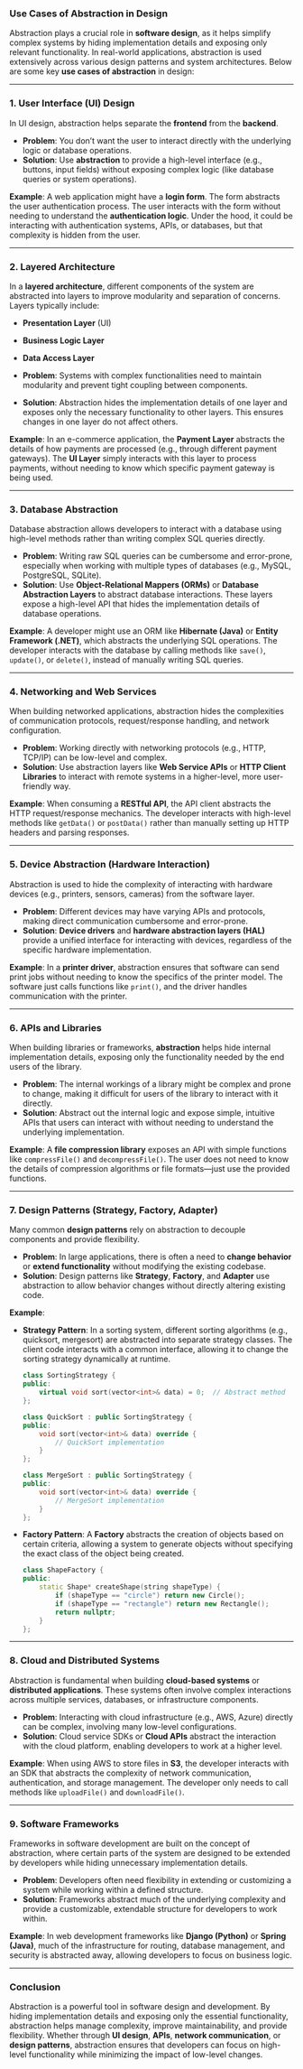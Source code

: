 ### **Use Cases of Abstraction in Design**

Abstraction plays a crucial role in **software design**, as it helps simplify complex systems by hiding implementation details and exposing only relevant functionality. In real-world applications, abstraction is used extensively across various design patterns and system architectures. Below are some key **use cases of abstraction** in design:

---

### **1. User Interface (UI) Design**
In UI design, abstraction helps separate the **frontend** from the **backend**. 

- **Problem**: You don’t want the user to interact directly with the underlying logic or database operations.
- **Solution**: Use **abstraction** to provide a high-level interface (e.g., buttons, input fields) without exposing complex logic (like database queries or system operations).
  
**Example**: A web application might have a **login form**. The form abstracts the user authentication process. The user interacts with the form without needing to understand the **authentication logic**. Under the hood, it could be interacting with authentication systems, APIs, or databases, but that complexity is hidden from the user.

---

### **2. Layered Architecture**
In a **layered architecture**, different components of the system are abstracted into layers to improve modularity and separation of concerns. Layers typically include:
- **Presentation Layer** (UI)
- **Business Logic Layer**
- **Data Access Layer**
  
- **Problem**: Systems with complex functionalities need to maintain modularity and prevent tight coupling between components.
- **Solution**: Abstraction hides the implementation details of one layer and exposes only the necessary functionality to other layers. This ensures changes in one layer do not affect others.

**Example**: In an e-commerce application, the **Payment Layer** abstracts the details of how payments are processed (e.g., through different payment gateways). The **UI Layer** simply interacts with this layer to process payments, without needing to know which specific payment gateway is being used.

---

### **3. Database Abstraction**
Database abstraction allows developers to interact with a database using high-level methods rather than writing complex SQL queries directly.

- **Problem**: Writing raw SQL queries can be cumbersome and error-prone, especially when working with multiple types of databases (e.g., MySQL, PostgreSQL, SQLite).
- **Solution**: Use **Object-Relational Mappers (ORMs)** or **Database Abstraction Layers** to abstract database interactions. These layers expose a high-level API that hides the implementation details of database operations.

**Example**: A developer might use an ORM like **Hibernate (Java)** or **Entity Framework (.NET)**, which abstracts the underlying SQL operations. The developer interacts with the database by calling methods like `save()`, `update()`, or `delete()`, instead of manually writing SQL queries.

---

### **4. Networking and Web Services**
When building networked applications, abstraction hides the complexities of communication protocols, request/response handling, and network configuration.

- **Problem**: Working directly with networking protocols (e.g., HTTP, TCP/IP) can be low-level and complex.
- **Solution**: Use abstraction layers like **Web Service APIs** or **HTTP Client Libraries** to interact with remote systems in a higher-level, more user-friendly way.

**Example**: When consuming a **RESTful API**, the API client abstracts the HTTP request/response mechanics. The developer interacts with high-level methods like `getData()` or `postData()` rather than manually setting up HTTP headers and parsing responses.

---

### **5. Device Abstraction (Hardware Interaction)**
Abstraction is used to hide the complexity of interacting with hardware devices (e.g., printers, sensors, cameras) from the software layer.

- **Problem**: Different devices may have varying APIs and protocols, making direct communication cumbersome and error-prone.
- **Solution**: **Device drivers** and **hardware abstraction layers (HAL)** provide a unified interface for interacting with devices, regardless of the specific hardware implementation.

**Example**: In a **printer driver**, abstraction ensures that software can send print jobs without needing to know the specifics of the printer model. The software just calls functions like `print()`, and the driver handles communication with the printer.

---

### **6. APIs and Libraries**
When building libraries or frameworks, **abstraction** helps hide internal implementation details, exposing only the functionality needed by the end users of the library.

- **Problem**: The internal workings of a library might be complex and prone to change, making it difficult for users of the library to interact with it directly.
- **Solution**: Abstract out the internal logic and expose simple, intuitive APIs that users can interact with without needing to understand the underlying implementation.

**Example**: A **file compression library** exposes an API with simple functions like `compressFile()` and `decompressFile()`. The user does not need to know the details of compression algorithms or file formats—just use the provided functions.

---

### **7. Design Patterns (Strategy, Factory, Adapter)**
Many common **design patterns** rely on abstraction to decouple components and provide flexibility.

- **Problem**: In large applications, there is often a need to **change behavior** or **extend functionality** without modifying the existing codebase.
- **Solution**: Design patterns like **Strategy**, **Factory**, and **Adapter** use abstraction to allow behavior changes without directly altering existing code.

**Example**:
- **Strategy Pattern**: In a sorting system, different sorting algorithms (e.g., quicksort, mergesort) are abstracted into separate strategy classes. The client code interacts with a common interface, allowing it to change the sorting strategy dynamically at runtime.
  
  ```cpp
  class SortingStrategy {
  public:
      virtual void sort(vector<int>& data) = 0;  // Abstract method
  };
  
  class QuickSort : public SortingStrategy {
  public:
      void sort(vector<int>& data) override {
          // QuickSort implementation
      }
  };

  class MergeSort : public SortingStrategy {
  public:
      void sort(vector<int>& data) override {
          // MergeSort implementation
      }
  };
  ```

- **Factory Pattern**: A **Factory** abstracts the creation of objects based on certain criteria, allowing a system to generate objects without specifying the exact class of the object being created.

  ```cpp
  class ShapeFactory {
  public:
      static Shape* createShape(string shapeType) {
          if (shapeType == "circle") return new Circle();
          if (shapeType == "rectangle") return new Rectangle();
          return nullptr;
      }
  };
  ```

---

### **8. Cloud and Distributed Systems**
Abstraction is fundamental when building **cloud-based systems** or **distributed applications**. These systems often involve complex interactions across multiple services, databases, or infrastructure components.

- **Problem**: Interacting with cloud infrastructure (e.g., AWS, Azure) directly can be complex, involving many low-level configurations.
- **Solution**: Cloud service SDKs or **Cloud APIs** abstract the interaction with the cloud platform, enabling developers to work at a higher level.

**Example**: When using AWS to store files in **S3**, the developer interacts with an SDK that abstracts the complexity of network communication, authentication, and storage management. The developer only needs to call methods like `uploadFile()` and `downloadFile()`.

---

### **9. Software Frameworks**
Frameworks in software development are built on the concept of abstraction, where certain parts of the system are designed to be extended by developers while hiding unnecessary implementation details.

- **Problem**: Developers often need flexibility in extending or customizing a system while working within a defined structure.
- **Solution**: Frameworks abstract much of the underlying complexity and provide a customizable, extendable structure for developers to work within.

**Example**: In web development frameworks like **Django (Python)** or **Spring (Java)**, much of the infrastructure for routing, database management, and security is abstracted away, allowing developers to focus on business logic.

---

### **Conclusion**
Abstraction is a powerful tool in software design and development. By hiding implementation details and exposing only the essential functionality, abstraction helps manage complexity, improve maintainability, and provide flexibility. Whether through **UI design**, **APIs**, **network communication**, or **design patterns**, abstraction ensures that developers can focus on high-level functionality while minimizing the impact of low-level changes.
